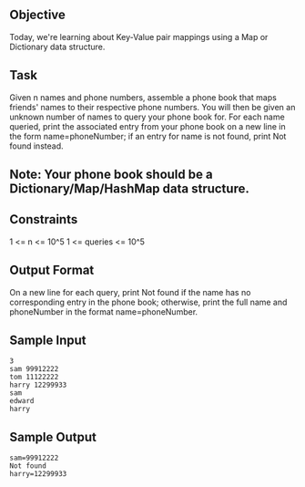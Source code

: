 ## Objective 

Today, we're learning about Key-Value pair mappings using a Map or Dictionary data structure.

## Task 
Given n names and phone numbers, assemble a phone book that maps friends' names to their respective phone numbers. You will then be given an unknown number of names to query your phone book for. For each name queried, print the associated entry from your phone book on a new line in the form name=phoneNumber; if an entry for name is not found, print Not found instead.

## Note: Your phone book should be a Dictionary/Map/HashMap data structure.

## Constraints

1 <= n <= 10^5
1 <= queries <= 10^5

## Output Format

On a new line for each query, print Not found if the name has no corresponding entry in the phone book; otherwise, print the full name and phoneNumber in the format name=phoneNumber.

## Sample Input

```
3
sam 99912222
tom 11122222
harry 12299933
sam
edward
harry
```

## Sample Output

```
sam=99912222
Not found
harry=12299933
```
